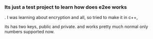 <h3>Its just a test project to learn how does e2ee works</h3>
.
I was learning about encryption and all,
so  tried to make it in c++,

its has two keys, public and private.
and works pretty much normal
only numbers supported now.